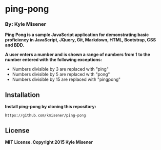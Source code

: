 # **ping-pong**  

### **By: Kyle Misener**
**Ping Pong is a sample JavaScript application for demonstrating basic proficiency in JavaScript, JQuery, Git, Markdown, HTML, Bootstrap, CSS and BDD.**

 **A user enters a number and is shown a range of numbers from 1 to the number entered with the following exceptions:**

* Numbers divisible by 3 are replaced with "ping"
* Numbers divisible by 5 are replaced with "pong"
* Numbers divisible by 15 are replaced with "pingpong"


## **Installation**
**Install ping-pong by cloning this repository:**


    https://github.com/kmisener/ping-pong

## **License**

**MIT License. Copyright 2015 Kyle Misener**
